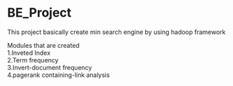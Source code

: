 # BE_Project

This project basically create min search engine by using hadoop framework

Modules that are created<br>
1.Inveted Index<br>
2.Term frequency<br>
3.Invert-document frequency<br>
4.pagerank containing-link analysis<br>
